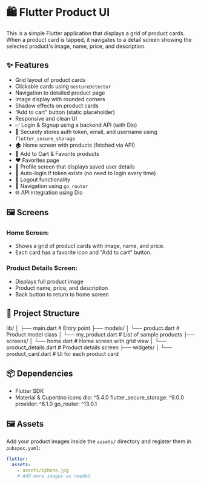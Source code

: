 # 🛍️ Flutter Product UI

This is a simple Flutter application that displays a grid of product cards. When a product card is tapped, it navigates to a detail screen showing the selected product's image, name, price, and description.

## ✨ Features

- Grid layout of product cards
- Clickable cards using `GestureDetector`
- Navigation to detailed product page
- Image display with rounded corners
- Shadow effects on product cards
- “Add to cart” button (static placeholder)
- Responsive and clean UI
- ✅ Login & Signup using a backend API (with Dio)
- 🔐 Securely stores auth token, email, and username using `flutter_secure_storage`
- 🏠 Home screen with products (fetched via API)
- 🛒 Add to Cart & Favorite products
- ❤️ Favorites page
- 👤 Profile screen that displays saved user details
- 🔁 Auto-login if token exists (no need to login every time)
- 🚪 Logout functionality
- 🧭 Navigation using `go_router`
- 🌐 API integration using Dio

## 🖼️ Screens

### Home Screen:
- Shows a grid of product cards with image, name, and price.
- Each card has a favorite icon and "Add to cart" button.

### Product Details Screen:
- Displays full product image
- Product name, price, and description
- Back button to return to home screen

## 📁 Project Structure
lib/
│
├── main.dart # Entry point
├── models/
│ └── product.dart # Product model class
│ └── my_product.dart # List of sample products
├── screens/
│ └── home.dart # Home screen with grid view
│ └── product_details.dart # Product details screen
├── widgets/
│ └── product_card.dart # UI for each product card

## 📦 Dependencies

- Flutter SDK
- Material & Cupertino icons
  dio: ^5.4.0
  flutter_secure_storage: ^9.0.0
  provider: ^6.1.0
  go_router: ^13.0.1

## 🖼️ Assets

Add your product images inside the `assets/` directory and register them in `pubspec.yaml`:

```yaml
flutter:
  assets:
    - assets/iphone.jpg
    # Add more images as needed
